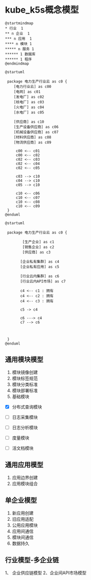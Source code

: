 # kube_k5s概念模型
``` plantuml
@startmindmap
* 行业  1
** n 企业  1
*** n 应用  1
**** n 模块 1
***** n 服务 1
****** 1 数据库
****** 1 程序   
@endmindmap
```
``` plantuml
@startuml
   
 package 电力生产行业云 as c0 {
    [电力行业云] as c00
    [电网] as c01
    [发电厂] as c02
    [核电厂] as c03
    [火电厂] as c04
    [水电厂] as c05
    
    [供应商] as c10
    [生产设备供应商] as c06
    [机械设备供应商] as c07
    [材料供应商] as c08
    [物流供应商] as c09
    
     c00 <-- c01
     c00 <-- c02
     c02 <-- c03
     c02 <-- c04
     c02 <-- c05
     
     c03 --> c10
     c04 --> c10
     c05 --> c10
     
     c10 <-- c06
     c10 <-- c07
     c10 <-- c08
     c10 <-- c09 
 }
@enduml
```

``` plantuml
@startuml
   
 package 电力生产行业云 as c0 {
    
        [生产企业] as c1
        [销售企业] as c2
        [供应商] as c3
   
       [企业私有集群] as c4
       [企业私有应用] as c5
 
       [行业云内集群] as c6
       [行业云内API市场] as c7
       
       c4 <-- c1 : 拥有
       c4 <-- c2 : 拥有
       c4 <-- c3 : 拥有
       
       c5 -> c4
        
       c6 ---> c4
       c7 --> c6

       
        
 }
@enduml
```

## 通用模块模型
1. 模块镜像创建
2. 模块标签规范
3. 模块分类标准
4. 模块部署标准
5. 基础模块
 * [x] 分布式查询模块
 * [ ] 日志采集模块
 * [ ] 日志分析模块
 * [ ] 度量模块
 * [ ] 活文档模块  


## 通用应用模型
1. 应用边界创建
2. 应用模块组合
## 单企业模型
1. 新应用创建
2. 旧应用适配
3. 公用应用模块
4. 应用间通信
5. 模块间通信
6. 数据持久

## 行业模型-多企业链
1、 企业供应链模型
2、企业间API市场模型
